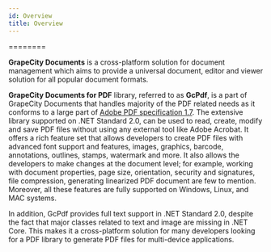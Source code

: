 ```yaml
---
id: Overview
title: Overview
---
```


========

**GrapeCity Documents** is a cross-platform solution for document management
which aims to provide a universal document, editor and viewer solution for all
popular document formats.

**GrapeCity Documents for PDF** library, referred to as **GcPdf**, is a part of
GrapeCity Documents that handles majority of the PDF related needs as it
conforms to a large part of [Adobe PDF specification
1.7](https://www.adobe.com/content/dam/acom/en/devnet/pdf/pdfs/PDF32000_2008.pdf).
The extensive library supported on .NET Standard 2.0, can be used to read,
create, modify and save PDF files without using any external tool like Adobe
Acrobat. It offers a rich feature set that allows developers to create PDF files
with advanced font support and features, images, graphics, barcode, annotations,
outlines, stamps, watermark and more. It also allows the developers to make
changes at the document level; for example, working with document properties,
page size, orientation, security and signatures, file compression, generating
linearized PDF document are few to mention. Moreover, all these features are
fully supported on Windows, Linux, and MAC systems.

In addition, GcPdf provides full text support in .NET Standard 2.0, despite the
fact that major classes related to text and image are missing in .NET Core. This
makes it a cross-platform solution for many developers looking for a PDF library
to generate PDF files for multi-device applications.
